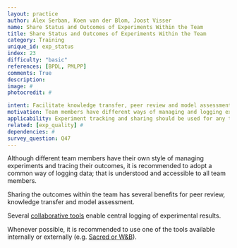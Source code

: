 ```yaml
---
layout: practice
author: Alex Serban, Koen van der Blom, Joost Visser
name: Share Status and Outcomes of Experiments Within the Team
title: Share Status and Outcomes of Experiments Within the Team
category: Training
unique_id: exp_status
index: 23
difficulty: "basic"
references: [BPDL, PMLPP]
comments: True
description:
image: #
photocredit: #

intent: Facilitate knowledge transfer, peer review and model assessment. #
motivation: Team members have different ways of managing and logging experiment related data. Adopting a common way to log experiment data and share it within the team enables members to collectively monitor and assess training outcomes. #
applicability: Experiment tracking and sharing should be used for any training experiment.
related: [exp_quality] #
dependencies: #
survey_question: Q47
---
```


Although different team members have their own style of managing experiments and tracing their outcomes, it is recommended to adopt a common way of logging data; that is understood and accessible to all team members.


Sharing the outcomes within the team has several benefits for peer review, knowledge transfer and model assessment.


Several <a href="https://github.com/SE-ML/awesome-seml#tooling">collaborative tools</a> enable central logging of experimental results.

Whenever possible, it is recommended to use one of the tools available internally or externally (e.g. <a href="https://github.com/SE-ML/awesome-seml#tooling">Sacred or W&B</a>).
